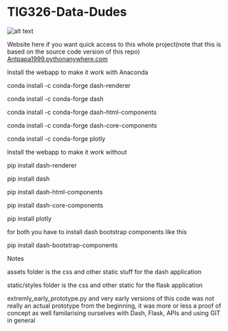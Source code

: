 # TIG326-Data-Dudes

![alt text](/Antpapa99/TIG326-Data-Dudes/Main/assets/img/skillflair.PNG)

Website here if you want quick access to this whole project(note that this is based on the source code version of this repo)
[Antpapa1999.pythonanywhere.com](https://antpapa1999.pythonanywhere.com/)

Install the webapp to make it work with Anaconda

conda install -c conda-forge dash-renderer 

conda install -c conda-forge dash 

conda install -c conda-forge dash-html-components 

conda install -c conda-forge dash-core-components

conda install -c conda-forge plotly

Install the webapp to make it work without

pip install dash-renderer

pip install dash  

pip install dash-html-components 

pip install dash-core-components

pip install plotly

for both you have to install dash bootstrap components like this

pip install dash-bootstrap-components

Notes

assets folder is the css and other static stuff for the dash application

static/styles folder is the css and other static for the flask application

extremly_early_prototype.py and very early versions of this code was not really an actual prototype from the beginning, it was more or less a proof of concept as well familarising ourselves with Dash, Flask, APIs and using GIT in general

